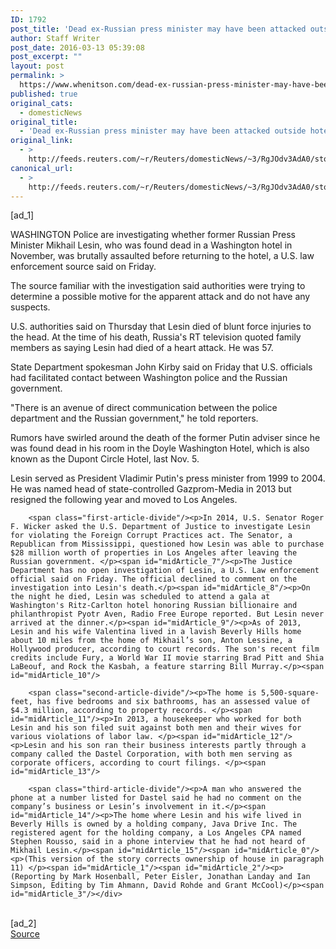 ```yaml
---
ID: 1792
post_title: 'Dead ex-Russian press minister may have been attacked outside hotel: source'
author: Staff Writer
post_date: 2016-03-13 05:39:08
post_excerpt: ""
layout: post
permalink: >
  https://www.whenitson.com/dead-ex-russian-press-minister-may-have-been-attacked-outside-hotel-source/
published: true
original_cats:
  - domesticNews
original_title:
  - 'Dead ex-Russian press minister may have been attacked outside hotel: source'
original_link:
  - >
    http://feeds.reuters.com/~r/Reuters/domesticNews/~3/RgJOdv3AdA0/story01.htm
canonical_url:
  - >
    http://feeds.reuters.com/~r/Reuters/domesticNews/~3/RgJOdv3AdA0/story01.htm
---
```

 [ad_1]
<br><div id="articleText">
<span id="midArticle_start"/>

<span class="focusParagraph" readability="7"><p><span class="articleLocation">WASHINGTON</span> Police are investigating whether former Russian Press Minister Mikhail Lesin, who was found dead in a Washington hotel in November, was brutally assaulted before returning to the hotel, a U.S. law enforcement source said on Friday.</p></span><span id="midArticle_0"/><p>The source familiar with the investigation said authorities were trying to determine a possible motive for the apparent attack and do not have any suspects.</p><span id="midArticle_1"/><p>U.S. authorities said on Thursday that Lesin died of blunt force injuries to the head. At the time of his death, Russia's RT television quoted family members as saying Lesin had died of a heart attack. He was 57.</p><span id="midArticle_2"/><p>State Department spokesman John Kirby said on Friday that U.S. officials had facilitated contact between Washington police and the Russian government.</p><span id="midArticle_3"/><p>"There is an avenue of direct communication between the police department and the Russian government," he told reporters.   </p><span id="midArticle_4"/><p>Rumors have swirled around the death of the former Putin adviser since he was found dead in his room in the Doyle Washington Hotel, which is also known as the Dupont Circle Hotel, last Nov. 5. </p><span id="midArticle_5"/><p>Lesin served as President Vladimir Putin's press minister from 1999 to 2004. He was named head of state-controlled Gazprom-Media in 2013 but resigned the following year and moved to Los Angeles.</p><span id="midArticle_6"/>
        
        <span class="first-article-divide"/><p>In 2014, U.S. Senator Roger F. Wicker asked the U.S. Department of Justice to investigate Lesin for violating the Foreign Corrupt Practices act. The Senator, a Republican from Mississippi, questioned how Lesin was able to purchase $28 million worth of properties in Los Angeles after leaving the Russian government. </p><span id="midArticle_7"/><p>The Justice Department has no open investigation of Lesin, a U.S. Law enforcement official said on Friday. The official declined to comment on the investigation into Lesin's death.</p><span id="midArticle_8"/><p>On the night he died, Lesin was scheduled to attend a gala at Washington's Ritz-Carlton hotel honoring Russian billionaire and philanthropist Pyotr Aven, Radio Free Europe reported. But Lesin never arrived at the dinner.</p><span id="midArticle_9"/><p>As of 2013, Lesin and his wife Valentina lived in a lavish Beverly Hills home about 10 miles from the home of Mikhail’s son, Anton Lessine, a Hollywood producer, according to court records. The son's recent film credits include Fury, a World War II movie starring Brad Pitt and Shia LaBeouf, and Rock the Kasbah, a feature starring Bill Murray.</p><span id="midArticle_10"/>
        
        <span class="second-article-divide"/><p>The home is 5,500-square-feet, has five bedrooms and six bathrooms, has an assessed value of $4.3 million, according to property records. </p><span id="midArticle_11"/><p>In 2013, a housekeeper who worked for both Lesin and his son filed suit against both men and their wives for various violations of labor law. </p><span id="midArticle_12"/><p>Lesin and his son ran their business interests partly through a company called the Dastel Corporation, with both men serving as corporate officers, according to court filings. </p><span id="midArticle_13"/>
        
        <span class="third-article-divide"/><p>A man who answered the phone at a number listed for Dastel said he had no comment on the company’s business or Lesin’s involvement in it.</p><span id="midArticle_14"/><p>The home where Lesin and his wife lived in Beverly Hills is owned by a holding company, Java Drive Inc. The registered agent for the holding company, a Los Angeles CPA named Stephen Rousso, said in a phone interview that he had not heard of Mikhail Lesin.</p><span id="midArticle_15"/><span id="midArticle_0"/><p>(This version of the story corrects ownership of house in paragraph 11) </p><span id="midArticle_1"/><span id="midArticle_2"/><p> (Reporting by Mark Hosenball, Peter Eisler, Jonathan Landay and Ian Simpson, Editing by Tim Ahmann, David Rohde and Grant McCool)</p><span id="midArticle_3"/></div>
<br>[ad_2]
<br><a href="http://feeds.reuters.com/~r/Reuters/domesticNews/~3/RgJOdv3AdA0/story01.htm">Source </a>